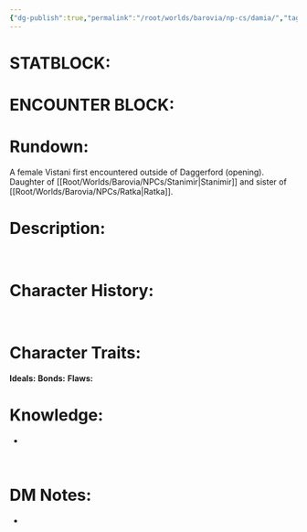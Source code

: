 ```yaml
---
{"dg-publish":true,"permalink":"/root/worlds/barovia/np-cs/damia/","tags":["Barovia","Faerun"]}
---
```


# **STATBLOCK:**

# **ENCOUNTER BLOCK:**

# **Rundown:**

A female Vistani first encountered outside of Daggerford (opening).
Daughter of [[Root/Worlds/Barovia/NPCs/Stanimir\|Stanimir]] and sister of [[Root/Worlds/Barovia/NPCs/Ratka\|Ratka]].
 

# **Description:**

 

# **Character History:**

 

# **Character Traits:** 

**Ideals:**
**Bonds:**
**Flaws:** 

# **Knowledge:**
-    

 

# **DM Notes:**
-    

